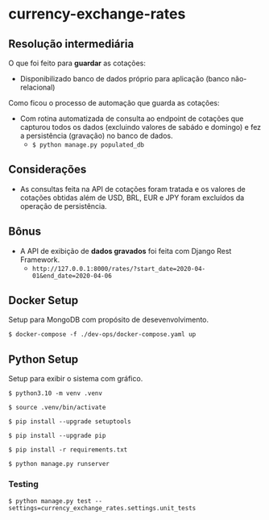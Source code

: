 # currency-exchange-rates

## Resolução intermediária

O que foi feito para **guardar** as cotações:

  * Disponibilizado banco de dados próprio para aplicação (banco não-relacional)

Como ficou o processo de automação que guarda as cotações:

  * Com rotina automatizada de consulta ao endpoint de cotações que capturou todos os dados (excluindo valores de sabádo e domingo) e fez a persistência (gravação) no banco de dados.
    * ```$ python manage.py populated_db```

## Considerações

  * As consultas feita na API de cotações foram tratada e os valores de cotações obtidas além de USD, BRL, EUR e JPY foram excluídos da operação de persistência.

## Bônus

  * A API de exibição de **dados gravados** foi feita com Django Rest Framework.
    * ```http://127.0.0.1:8000/rates/?start_date=2020-04-01&end_date=2020-04-06```

## Docker Setup

Setup para MongoDB com propósito de desevenvolvimento.

    $ docker-compose -f ./dev-ops/docker-compose.yaml up

## Python Setup

Setup para exibir o sistema com gráfico.

	$ python3.10 -m venv .venv

	$ source .venv/bin/activate

    $ pip install --upgrade setuptools
    
    $ pip install --upgrade pip

	$ pip install -r requirements.txt

	$ python manage.py runserver

### Testing

	$ python manage.py test --settings=currency_exchange_rates.settings.unit_tests 
